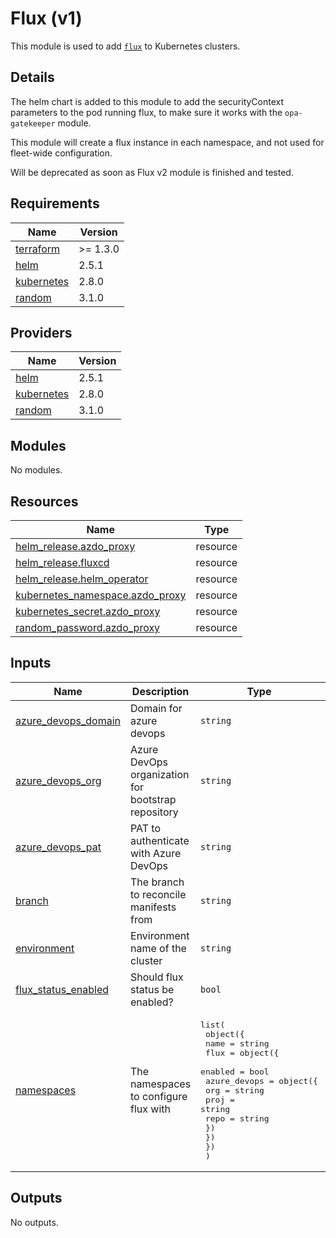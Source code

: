 # Flux (v1)

This module is used to add [`flux`](https://github.com/fluxcd/flux) to Kubernetes clusters.

## Details

The helm chart is added to this module to add the securityContext parameters to the pod running flux, to make sure it works with the `opa-gatekeeper` module.

This module will create a flux instance in each namespace, and not used for fleet-wide configuration.

Will be deprecated as soon as Flux v2 module is finished and tested.

## Requirements

| Name | Version |
|------|---------|
| <a name="requirement_terraform"></a> [terraform](#requirement\_terraform) | >= 1.3.0 |
| <a name="requirement_helm"></a> [helm](#requirement\_helm) | 2.5.1 |
| <a name="requirement_kubernetes"></a> [kubernetes](#requirement\_kubernetes) | 2.8.0 |
| <a name="requirement_random"></a> [random](#requirement\_random) | 3.1.0 |

## Providers

| Name | Version |
|------|---------|
| <a name="provider_helm"></a> [helm](#provider\_helm) | 2.5.1 |
| <a name="provider_kubernetes"></a> [kubernetes](#provider\_kubernetes) | 2.8.0 |
| <a name="provider_random"></a> [random](#provider\_random) | 3.1.0 |

## Modules

No modules.

## Resources

| Name | Type |
|------|------|
| [helm_release.azdo_proxy](https://registry.terraform.io/providers/hashicorp/helm/2.5.1/docs/resources/release) | resource |
| [helm_release.fluxcd](https://registry.terraform.io/providers/hashicorp/helm/2.5.1/docs/resources/release) | resource |
| [helm_release.helm_operator](https://registry.terraform.io/providers/hashicorp/helm/2.5.1/docs/resources/release) | resource |
| [kubernetes_namespace.azdo_proxy](https://registry.terraform.io/providers/hashicorp/kubernetes/2.8.0/docs/resources/namespace) | resource |
| [kubernetes_secret.azdo_proxy](https://registry.terraform.io/providers/hashicorp/kubernetes/2.8.0/docs/resources/secret) | resource |
| [random_password.azdo_proxy](https://registry.terraform.io/providers/hashicorp/random/3.1.0/docs/resources/password) | resource |

## Inputs

| Name | Description | Type | Default | Required |
|------|-------------|------|---------|:--------:|
| <a name="input_azure_devops_domain"></a> [azure\_devops\_domain](#input\_azure\_devops\_domain) | Domain for azure devops | `string` | `"dev.azure.com"` | no |
| <a name="input_azure_devops_org"></a> [azure\_devops\_org](#input\_azure\_devops\_org) | Azure DevOps organization for bootstrap repository | `string` | n/a | yes |
| <a name="input_azure_devops_pat"></a> [azure\_devops\_pat](#input\_azure\_devops\_pat) | PAT to authenticate with Azure DevOps | `string` | n/a | yes |
| <a name="input_branch"></a> [branch](#input\_branch) | The branch to reconcile manifests from | `string` | `"main"` | no |
| <a name="input_environment"></a> [environment](#input\_environment) | Environment name of the cluster | `string` | n/a | yes |
| <a name="input_flux_status_enabled"></a> [flux\_status\_enabled](#input\_flux\_status\_enabled) | Should flux status be enabled? | `bool` | `false` | no |
| <a name="input_namespaces"></a> [namespaces](#input\_namespaces) | The namespaces to configure flux with | <pre>list(<br>    object({<br>      name = string<br>      flux = object({<br>        enabled = bool<br>        azure_devops = object({<br>          org  = string<br>          proj = string<br>          repo = string<br>        })<br>      })<br>    })<br>  )</pre> | n/a | yes |

## Outputs

No outputs.
